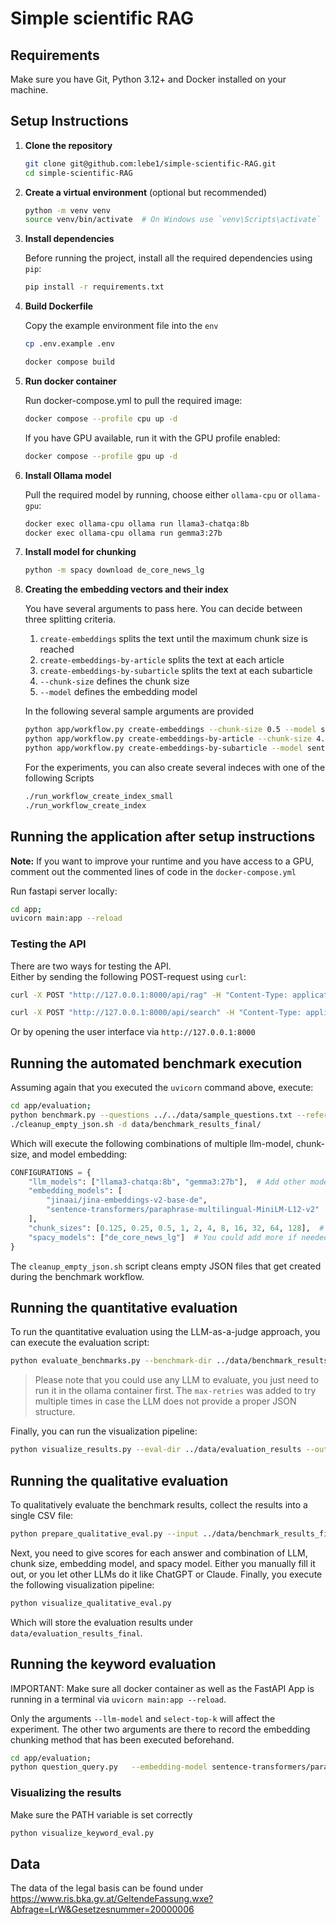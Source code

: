 # Simple scientific RAG

## Requirements

Make sure you have Git, Python 3.12+ and Docker installed on your machine.

## Setup Instructions

1. **Clone the repository**

    ```bash
    git clone git@github.com:lebe1/simple-scientific-RAG.git
    cd simple-scientific-RAG
    ```

2. **Create a virtual environment** (optional but recommended)

    ```bash
    python -m venv venv
    source venv/bin/activate  # On Windows use `venv\Scripts\activate`
    ```

3. **Install dependencies**

    Before running the project, install all the required dependencies using `pip`:

    ```bash
    pip install -r requirements.txt
    ```

4. **Build Dockerfile**

    Copy the example environment file into the `env`

    ```bash
    cp .env.example .env
    ```

    ```bash
    docker compose build
    ```

5. **Run docker container**

   Run docker-compose.yml to pull the required image:

   ```bash
   docker compose --profile cpu up -d
   ```
   If you have GPU available, run it with the GPU profile enabled:

   ```bash
   docker compose --profile gpu up -d
   ```

6. **Install Ollama model**

   Pull the required model by running, choose either `ollama-cpu` or `ollama-gpu`:

   ```bash
   docker exec ollama-cpu ollama run llama3-chatqa:8b
   docker exec ollama-cpu ollama run gemma3:27b
   ```

7. **Install model for chunking**

    ```bash
    python -m spacy download de_core_news_lg
    ```

8. **Creating the embedding vectors and their index**

    You have several arguments to pass here. You can decide between three splitting criteria.
    1. `create-embeddings` splits the text until the maximum chunk size is reached
    2. `create-embeddings-by-article` splits the text at each article
    3. `create-embeddings-by-subarticle` splits the text at each subarticle
    4. `--chunk-size` defines the chunk size
    5. `--model` defines the embedding model
    
    In the following several sample arguments are provided 
    ```bash
    python app/workflow.py create-embeddings --chunk-size 0.5 --model sentence-transformers/paraphrase-multilingual-MiniLM-L12-v2
    python app/workflow.py create-embeddings-by-article --chunk-size 4.0 --model jinaai/jina-embeddings-v2-base-de
    python app/workflow.py create-embeddings-by-subarticle --model sentence-transformers/paraphrase-multilingual-MiniLM-L12-v2
    ```

    For the experiments, you can also create several indeces with one of the following Scripts

    ```bash
    ./run_workflow_create_index_small
    ./run_workflow_create_index
    ```

    

## Running the application after setup instructions

**Note:** If you want to improve your runtime and you have access to a GPU, comment out the commented lines of code in the `docker-compose.yml`

Run fastapi server locally:

```bash
cd app;
uvicorn main:app --reload
```

### Testing the API

There are two ways for testing the API.  
Either by sending the following POST-request using `curl`:
```bash
curl -X POST "http://127.0.0.1:8000/api/rag" -H "Content-Type: application/json" -d '{"question": "Wie hoch darf ein Gebäude in Bauklasse I gemäß Artikel IV in Wien sein?", "model":"jinaai/jina-embeddings-v2-base-de", "spacy_model":"de_core_news_lg", "chunk_size_in_kb":4}'
```
```bash
curl -X POST "http://127.0.0.1:8000/api/search" -H "Content-Type: application/json" -d '{"query": "Wie hoch darf ein Gebäude in Bauklasse I gemäß Artikel IV in Wien sein?", "model":"jinaai/jina-embeddings-v2-base-de", "spacy_model":"de_core_news_lg", "chunk_size_in_kb":4}'
```

Or by opening the user interface via `http://127.0.0.1:8000`

## Running the automated benchmark execution

Assuming again that you executed the `uvicorn` command above, execute:

```bash
cd app/evaluation;
python benchmark.py --questions ../../data/sample_questions.txt --references ../../data/sample_answers.txt --output-dir ../../data/benchmark_results_final
./cleanup_empty_json.sh -d data/benchmark_results_final/
```

Which will execute the following combinations of multiple llm-model, chunk-size, and model embedding:
```python
CONFIGURATIONS = {
    "llm_models": ["llama3-chatqa:8b", "gemma3:27b"],  # Add other models you have in Ollama
    "embedding_models": [
        "jinaai/jina-embeddings-v2-base-de",
        "sentence-transformers/paraphrase-multilingual-MiniLM-L12-v2"  # Add other embedding models
    ],
    "chunk_sizes": [0.125, 0.25, 0.5, 1, 2, 4, 8, 16, 32, 64, 128],  # Chunk sizes in KB
    "spacy_models": ["de_core_news_lg"]  # You could add more if needed
}
```

The `cleanup_empty_json.sh` script cleans empty JSON files that get created during the benchmark workflow.

## Running the quantitative evaluation

To run the quantitative evaluation using the LLM-as-a-judge approach, you can execute the evaluation script:

```bash
python evaluate_benchmarks.py --benchmark-dir ../data/benchmark_results --output-dir ../data/evaluation_results --eval-model gemma3:12b --max-retries 2
```

> Please note that you could use any LLM to evaluate, you just need to run it in the ollama container first. The `max-retries` was added to try multiple times in case the LLM does not provide a proper JSON structure.

Finally, you can run the visualization pipeline:

```bash
python visualize_results.py --eval-dir ../data/evaluation_results --output-dir ../data/visualizations
```

## Running the qualitative evaluation

To qualitatively evaluate the benchmark results, collect the results into a single CSV file:

```bash
python prepare_qualitative_eval.py --input ../data/benchmark_results_final/ --output ../data/evaluation_results_final/ --mode combine
```

Next, you need to give scores for each answer and combination of LLM, chunk size, embedding model, and spacy model. Either you manually fill it out, or you let other LLMs do it like ChatGPT or Claude. Finally, you execute the following visualization pipeline:

```bash
python visualize_qualitative_eval.py
```

Which will store the evaluation results under `data/evaluation_results_final`.

## Running the keyword evaluation

IMPORTANT: Make sure all docker container as well as the FastAPI App is running in a terminal via `uvicorn main:app --reload`.

Only the arguments `--llm-model` and `select-top-k` will affect the experiment.
The other two arguments are there to record the embedding chunking method that has been executed beforehand.

```bash
cd app/evaluation;
python question_query.py   --embedding-model sentence-transformers/paraphrase-multilingual-MiniLM-L12-v2   --llm-model llama3.2   --select-top-k 3 5   --splitting-method SUBARTICLE
```

### Visualizing the results

Make sure the PATH variable is set correctly

```bash
python visualize_keyword_eval.py
```


## Data
The data of the legal basis can be found under https://www.ris.bka.gv.at/GeltendeFassung.wxe?Abfrage=LrW&Gesetzesnummer=20000006